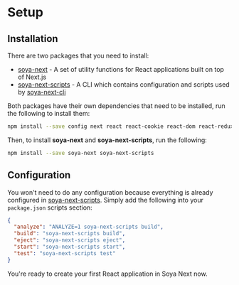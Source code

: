 [soya-next]: https://github.com/traveloka/soya-next/tree/master/packages/soya-next
[soya-next-cli]: https://github.com/traveloka/soya-next/tree/master/packages/soya-next-cli
[soya-next-scripts]: https://github.com/traveloka/soya-next/tree/master/packages/soya-next-scripts

# Setup

## Installation

There are two packages that you need to install:

- [soya-next][soya-next] - A set of utility functions for React applications built on top of Next.js
- [soya-next-scripts][soya-next-scripts] - A CLI which contains configuration and scripts used by [soya-next-cli][soya-next-cli]

Both packages have their own dependencies that need to be installed, run the following to install them:

```bash
npm install --save config next react react-cookie react-dom react-redux redux
```

Then, to install **soya-next** and **soya-next-scripts**, run the following:

```bash
npm install --save soya-next soya-next-scripts
```

## Configuration

You won't need to do any configuration because everything is already configured in [soya-next-scripts](https://github.com/traveloka/soya-next/tree/master/packages/soya-next-scripts).
Simply add the following into your `package.json` scripts section:

```json
{
  "analyze": "ANALYZE=1 soya-next-scripts build",
  "build": "soya-next-scripts build",
  "eject": "soya-next-scripts eject",
  "start": "soya-next-scripts start",
  "test": "soya-next-scripts test"
}
```

You're ready to create your first React application in Soya Next now.
